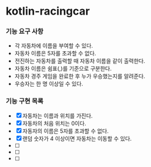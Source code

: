 # kotlin-racingcar

### 기능 요구 사항

- 각 자동차에 이름을 부여할 수 있다. 
- 자동차 이름은 5자를 초과할 수 없다.
- 전진하는 자동차를 출력할 때 자동차 이름을 같이 출력한다.
- 자동차 이름은 쉼표(,)를 기준으로 구분한다.
- 자동차 경주 게임을 완료한 후 누가 우승했는지를 알려준다. 
- 우승자는 한 명 이상일 수 있다.

### 기능 구현 목록
- [x] 자동차는 이름과 위치를 가진다.
- [x] 자동차의 처음 위치는 0이다.
- [x] 자동자의 이름은 5자를 초과할 수 없다.
- [x] 랜덤 숫자가 4 이상이면 자동차는 이동할 수 있다. 
- [ ] 
- [ ] 
- [ ]